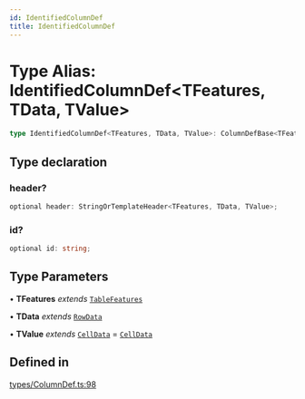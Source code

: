 ```yaml
---
id: IdentifiedColumnDef
title: IdentifiedColumnDef
---
```


# Type Alias: IdentifiedColumnDef\<TFeatures, TData, TValue\>

```ts
type IdentifiedColumnDef<TFeatures, TData, TValue>: ColumnDefBase<TFeatures, TData, TValue> & object;
```

## Type declaration

### header?

```ts
optional header: StringOrTemplateHeader<TFeatures, TData, TValue>;
```

### id?

```ts
optional id: string;
```

## Type Parameters

• **TFeatures** *extends* [`TableFeatures`](../interfaces/tablefeatures.md)

• **TData** *extends* [`RowData`](rowdata.md)

• **TValue** *extends* [`CellData`](celldata.md) = [`CellData`](celldata.md)

## Defined in

[types/ColumnDef.ts:98](https://github.com/TanStack/table/blob/b1e6b79157b0debc7222660572b06c8b857f4605/packages/table-core/src/types/ColumnDef.ts#L98)
